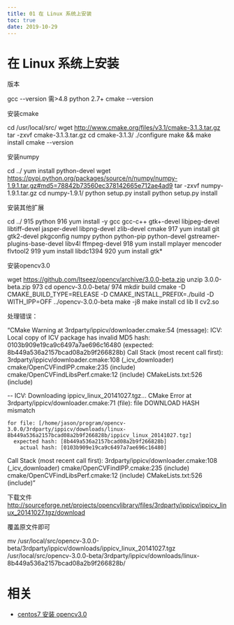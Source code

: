 ```yaml
---
title: 01 在 Linux 系统上安装
toc: true
date: 2019-10-29
---
```

# 在 Linux 系统上安装

版本

gcc --version  需>4.8
python 2.7+
cmake --version





安装cmake



cd /usr/local/src/
wget http://www.cmake.org/files/v3.1/cmake-3.1.3.tar.gz
tar -zxvf cmake-3.1.3.tar.gz
cd cmake-3.1.3/
 ./configure
make && make install
cmake --version





安装numpy

cd ../
yum install python-devel
wget https://pypi.python.org/packages/source/n/numpy/numpy-1.9.1.tar.gz#md5=78842b73560ec378142665e712ae4ad9
tar -zxvf numpy-1.9.1.tar.gz
cd numpy-1.9.1/
python setup.py install
python setup.py install





安装其他扩展

cd ../
  915  python
  916  yum install -y gcc gcc-c++ gtk+-devel libjpeg-devel libtiff-devel jasper-devel libpng-devel zlib-devel cmake
  917  yum install git gtk2-devel pkgconfig numpy python python-pip python-devel gstreamer-plugins-base-devel libv4l ffmpeg-devel
  918  yum install mplayer mencoder flvtool2
  919  yum install libdc1394
  920  yum install gtk*




安装opencv3.0

wget https://github.com/Itseez/opencv/archive/3.0.0-beta.zip
 unzip 3.0.0-beta.zip
  973  cd opencv-3.0.0-beta/
  974  mkdir build
cmake -D CMAKE_BUILD_TYPE=RELEASE -D CMAKE_INSTALL_PREFIX=./build -D  WITH_IPP=OFF ../opencv-3.0.0-beta
make -j8
make install
cd lib
ll cv2.so



处理错误：

“CMake Warning at 3rdparty/ippicv/downloader.cmake:54 (message):
  ICV: Local copy of ICV package has invalid MD5 hash:
  0103b909e19ca9c6497a7ae696c16480 (expected:
  8b449a536a2157bcad08a2b9f266828b)
Call Stack (most recent call first):
  3rdparty/ippicv/downloader.cmake:108 (_icv_downloader)
  cmake/OpenCVFindIPP.cmake:235 (include)
  cmake/OpenCVFindLibsPerf.cmake:12 (include)
  CMakeLists.txt:526 (include)




-- ICV: Downloading ippicv_linux_20141027.tgz...
CMake Error at 3rdparty/ippicv/downloader.cmake:71 (file):
  file DOWNLOAD HASH mismatch


    for file: [/home/jason/program/opencv-3.0.0/3rdparty/ippicv/downloads/linux-8b449a536a2157bcad08a2b9f266828b/ippicv_linux_20141027.tgz]
      expected hash: [8b449a536a2157bcad08a2b9f266828b]
        actual hash: [0103b909e19ca9c6497a7ae696c16480]



Call Stack (most recent call first):
  3rdparty/ippicv/downloader.cmake:108 (_icv_downloader)
  cmake/OpenCVFindIPP.cmake:235 (include)
  cmake/OpenCVFindLibsPerf.cmake:12 (include)
  CMakeLists.txt:526 (include)”





 下载文件 http://sourceforge.net/projects/opencvlibrary/files/3rdparty/ippicv/ippicv_linux_20141027.tgz/download

覆盖原文件即可

mv /usr/local/src/opencv-3.0.0-beta/3rdparty/ippicv/downloads/ippicv_linux_20141027.tgz /usr/local/src/opencv-3.0.0-beta/3rdparty/ippicv/downloads/linux-8b449a536a2157bcad08a2b9f266828b/


# 相关

- [centos7 安装 opencv3.0](https://blog.csdn.net/design321/article/details/47811099)

